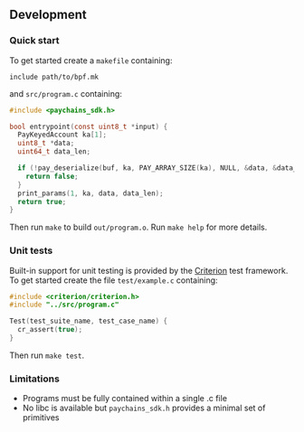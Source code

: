 ## Development

### Quick start
To get started create a `makefile` containing:
```make
include path/to/bpf.mk
```
and `src/program.c` containing:
```c
#include <paychains_sdk.h>

bool entrypoint(const uint8_t *input) {
  PayKeyedAccount ka[1];
  uint8_t *data;
  uint64_t data_len;

  if (!pay_deserialize(buf, ka, PAY_ARRAY_SIZE(ka), NULL, &data, &data_len)) {
    return false;
  }
  print_params(1, ka, data, data_len);
  return true;
}
```

Then run `make` to build `out/program.o`.
Run `make help` for more details.

### Unit tests
Built-in support for unit testing is provided by the
[Criterion](https://criterion.readthedocs.io/en/master/index.html) test framework.
To get started create the file `test/example.c` containing:
```c
#include <criterion/criterion.h>
#include "../src/program.c"

Test(test_suite_name, test_case_name) {
  cr_assert(true);
}
```
Then run `make test`.

### Limitations
* Programs must be fully contained within a single .c file
* No libc is available but `paychains_sdk.h` provides a minimal set of primitives
